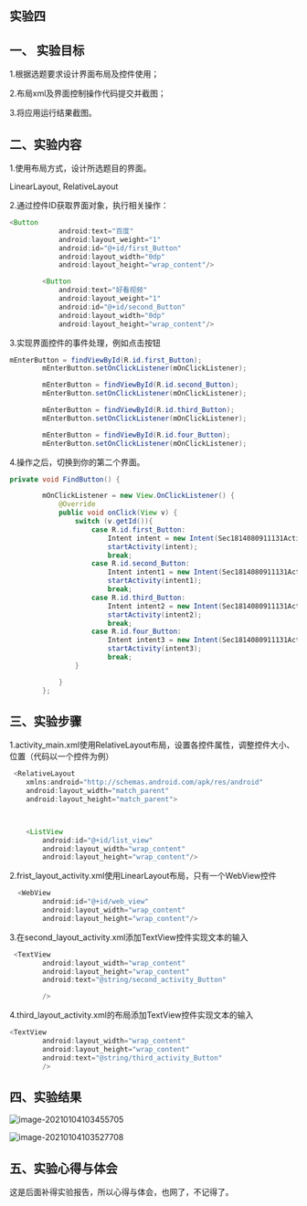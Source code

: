 ## 实验四



##  一、 实验目标

1.根据选题要求设计界面布局及控件使用；

2.布局xml及界面控制操作代码提交并截图；

3.将应用运行结果截图。



## 二、实验内容

1.使用布局方式，设计所选题目的界面。

LinearLayout, RelativeLayout

2.通过控件ID获取界面对象，执行相关操作：

```java
<Button
            android:text="百度"
            android:layout_weight="1"
            android:id="@+id/first_Button"
            android:layout_width="0dp"
            android:layout_height="wrap_content"/>

        <Button
            android:text="好看视频"
            android:layout_weight="1"
            android:id="@+id/second_Button"
            android:layout_width="0dp"
            android:layout_height="wrap_content"/>
```

3.实现界面控件的事件处理，例如点击按钮

```java
mEnterButton = findViewById(R.id.first_Button);
        mEnterButton.setOnClickListener(mOnClickListener);

        mEnterButton = findViewById(R.id.second_Button);
        mEnterButton.setOnClickListener(mOnClickListener);

        mEnterButton = findViewById(R.id.third_Button);
        mEnterButton.setOnClickListener(mOnClickListener);

        mEnterButton = findViewById(R.id.four_Button);
        mEnterButton.setOnClickListener(mOnClickListener);
```

4.操作之后，切换到你的第二个界面。

```java
private void FindButton() {

        mOnClickListener = new View.OnClickListener() {
            @Override
            public void onClick(View v) {
                switch (v.getId()){
                    case R.id.first_Button:
                        Intent intent = new Intent(Sec1814080911131Activity.this, First_Activity.class);
                        startActivity(intent);
                        break;
                    case R.id.second_Button:
                        Intent intent1 = new Intent(Sec1814080911131Activity.this,Second_Activity.class);
                        startActivity(intent1);
                        break;
                    case R.id.third_Button:
                        Intent intent2 = new Intent(Sec1814080911131Activity.this, Third_Activity.class);
                        startActivity(intent2);
                        break;
                    case R.id.four_Button:
                        Intent intent3 = new Intent(Sec1814080911131Activity.this, Four_Activity.class);
                        startActivity(intent3);
                        break;
                }

            }
        };
```



## 三、实验步骤

1.activity_main.xml使用RelativeLayout布局，设置各控件属性，调整控件大小、位置（代码以一个控件为例）

```java
 <RelativeLayout
    xmlns:android="http://schemas.android.com/apk/res/android"
    android:layout_width="match_parent"
    android:layout_height="match_parent">



    <ListView
        android:id="@+id/list_view"
        android:layout_width="wrap_content"
        android:layout_height="wrap_content"/>
```

2.frist_layout_activity.xml使用LinearLayout布局，只有一个WebView控件

```java
  <WebView
        android:id="@+id/web_view"
        android:layout_width="wrap_content"
        android:layout_height="wrap_content"/>
```

3.在second_layout_activity.xml添加TextView控件实现文本的输入

```java
 <TextView
        android:layout_width="wrap_content"
        android:layout_height="wrap_content"
        android:text="@string/second_activity_Button"

        />
```

4.third_layout_activity.xml的布局添加TextView控件实现文本的输入

```java
<TextView
        android:layout_width="wrap_content"
        android:layout_height="wrap_content"
        android:text="@string/third_activity_Button"
        />
```

## 四、实验结果

![image-20210104103455705](C:\Users\Administrator\AppData\Roaming\Typora\typora-user-images\image-20210104103455705.png)

![image-20210104103527708](C:\Users\Administrator\AppData\Roaming\Typora\typora-user-images\image-20210104103527708.png)

## 五、实验心得与体会

这是后面补得实验报告，所以心得与体会，也网了，不记得了。